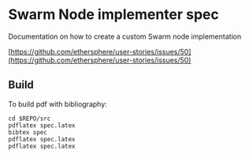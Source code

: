 # Swarm Node implementer spec

Documentation on how to create a custom Swarm node implementation

[https://github.com/ethersphere/user-stories/issues/50](https://github.com/ethersphere/user-stories/issues/50)

## Build

To build pdf with bibliography:

```
cd $REPO/src
pdflatex spec.latex
bibtex spec
pdflatex spec.latex
pdflatex spec.latex
```
